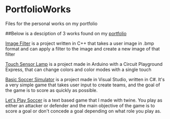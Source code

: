 # PortfolioWorks
Files for the personal works on my portfolio

##Below is a desciption of 3 works found on my [portfolio](https://haydenradloff.wixsite.com/portfolio)

[Image Filter](https://github.com/radloffh01/PortfolioWorks/tree/main/Final) is a project written in C++ that takes a user image in .bmp format and can apply a filter to the image
and create a new image of that filter

[Touch Sensor Lamp](https://github.com/radloffh01/PortfolioWorks/blob/main/project_two.ino) is a project made in Arduino with a Circuit Playground Express, that can change colors and color
modes with a single touch

[Basic Soccer Simulator](https://github.com/radloffh01/PortfolioWorks/tree/main/Final) is a project made in Visual Studio, written in C#. It's a very simple game that takes user 
input to create teams, and the goal of the game is to score as quickly as possible.

[Let's Play Soccer](https://github.com/radloffh01/PortfolioWorks/blob/main/Let_s%20Play%20Soccer.html) is a text based game that I made with twine. You play as either an attacker or defender and the main objective of the game is to score a goal or don't concede a goal depending on what role you play as.
